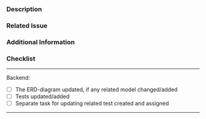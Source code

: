 ### Description
<!--- Provide a brief description of the changes made in this PR. -->
<!--- Предоставьте краткое описание изменений, внесенных в данный PR. -->

### Related Issue
<!--- Indicate related issue or issues, if any. (e.g.: - [ ] #number_of_issue ) -->
<!--- Укажите связанную проблему или проблемы, если таковые имеются. (пример заполнения: - [ ] #number_of_issue ) -->

### Additional Information
<!--- Add any additional information or context that might be helpful for reviewers. -->
<!--- Добавьте любую дополнительную информацию или контекст, которые могут быть полезны рецензентам. -->

### Checklist

---

Backend:
<!--- If this PR affected the points below, please mark them down. -->
<!--- Если данный PR затронул на пункты ниже, отметьте их. -->

- [ ] The ERD-diagram updated, if any related model changed/added
- [ ] Tests updated/added  
- [ ] Separate task for updating related test created and assigned
---
